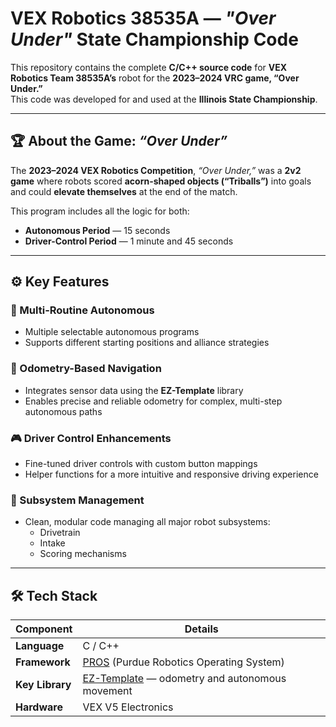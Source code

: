 # VEX Robotics 38535A — *"Over Under"* State Championship Code

This repository contains the complete **C/C++ source code** for **VEX Robotics Team 38535A’s** robot for the **2023–2024 VRC game, “Over Under.”**  
This code was developed for and used at the **Illinois State Championship**.

---

## 🏆 About the Game: *“Over Under”*

The **2023–2024 VEX Robotics Competition**, *“Over Under,”* was a **2v2 game** where robots scored **acorn-shaped objects (“Triballs”)** into goals and could **elevate themselves** at the end of the match.  

This program includes all the logic for both:
- **Autonomous Period** — 15 seconds  
- **Driver-Control Period** — 1 minute and 45 seconds

---

## ⚙️ Key Features

### 🔁 Multi-Routine Autonomous
- Multiple selectable autonomous programs  
- Supports different starting positions and alliance strategies

### 📍 Odometry-Based Navigation
- Integrates sensor data using the **EZ-Template** library  
- Enables precise and reliable odometry for complex, multi-step autonomous paths

### 🎮 Driver Control Enhancements
- Fine-tuned driver controls with custom button mappings  
- Helper functions for a more intuitive and responsive driving experience

### 🧩 Subsystem Management
- Clean, modular code managing all major robot subsystems:
  - Drivetrain  
  - Intake  
  - Scoring mechanisms

---

## 🛠️ Tech Stack

| Component | Details |
|------------|----------|
| **Language** | C / C++ |
| **Framework** | [PROS](https://pros.cs.purdue.edu/) (Purdue Robotics Operating System) |
| **Key Library** | [EZ-Template](https://ez-robotics.github.io/EZ-Template/) — odometry and autonomous movement |
| **Hardware** | VEX V5 Electronics |
